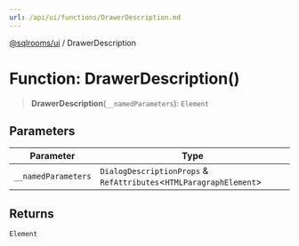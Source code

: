 ```yaml
---
url: /api/ui/functions/DrawerDescription.md
---
```

[@sqlrooms/ui](../index.md) / DrawerDescription

# Function: DrawerDescription()

> **DrawerDescription**(`__namedParameters`): `Element`

## Parameters

| Parameter | Type |
| ------ | ------ |
| `__namedParameters` | `DialogDescriptionProps` & `RefAttributes`<`HTMLParagraphElement`> |

## Returns

`Element`
